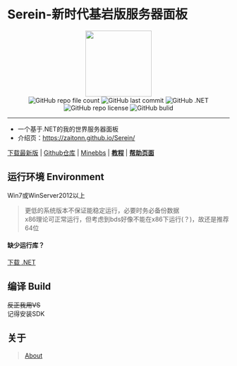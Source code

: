 # Serein-新时代基岩版服务器面板
<div style="text-align: center;">
<img src="https://zaitonn.github.io/Serein/Serein.png" style="image-rendering: pixelated;width:150px">
<br>

<img alt="GitHub repo file count" src="https://img.shields.io/github/languages/code-size/Zaitonn/Serein">
<img alt="GitHub last commit" src="https://img.shields.io/github/last-commit/Zaitonn/Serein">
<img alt="GitHub .NET" src="https://img.shields.io/badge/.NET-6.0-orange">
<img alt="GitHub repo license" src="https://img.shields.io/github/license/zaitonn/Serein?color=yellow">
<img alt="GitHub bulid" src="https://github.com/Zaitonn/Serein/actions/workflows/Build.yml/badge.svg">
</div>

---  
- 一个基于.NET的我的世界服务器面板  
- 介绍页：https://zaitonn.github.io/Serein/

[下载最新版](https://github.com/Zaitonn/Serein/releases/latest) | [Github仓库](https://github.com/Zaitonn/Serein) | [Minebbs](https://www.minebbs.com/resources/serein.4169/) | **[教程](docs/Tutorial.md)** | **[帮助页面](docs/Help.md)**


  

## 运行环境 Environment
Win7或WinServer2012以上

> 更低的系统版本不保证能稳定运行，必要时务必备份数据  
> x86理论可正常运行，但考虑到bds好像不能在x86下运行(？)，故还是推荐64位

#### 缺少运行库？
[下载 .NET](https://dotnet.microsoft.com/zh-cn/download)

## 编译 Build
~~反正我用VS~~  
记得安装SDK

## 关于
> [About](https://zaitonn.github.io/Serein/About.html)
